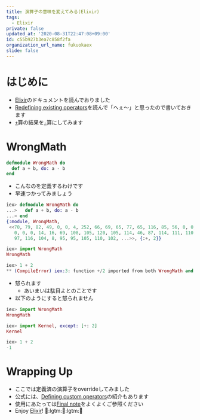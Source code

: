 ```yaml
---
title: 演算子の意味を変えてみる(Elixir)
tags:
  - Elixir
private: false
updated_at: '2020-08-31T22:47:08+09:00'
id: c55b927b3ea7c858f2fa
organization_url_name: fukuokaex
slide: false
---
```

# はじめに
- [Elixir](https://elixir-lang.org/)のドキュメントを読んでおりました
- [Redefining existing operators](https://hexdocs.pm/elixir/operators.html#redefining-existing-operators)を読んで「へぇ〜」と思ったので書いておきます
- [`+`](https://hexdocs.pm/elixir/Kernel.html#+/2)算の結果を[`-`](https://hexdocs.pm/elixir/Kernel.html#-/2)算にしてみます

# WrongMath

```elixir
defmodule WrongMath do
  def a + b, do: a - b
end
```
- こんなのを定義するわけです
- 早速つかってみましょう

```elixir
iex> defmodule WrongMath do
...>   def a + b, do: a - b
...> end
{:module, WrongMath,
 <<70, 79, 82, 49, 0, 0, 4, 252, 66, 69, 65, 77, 65, 116, 85, 56, 0, 0, 0, 127,
   0, 0, 0, 14, 16, 69, 108, 105, 120, 105, 114, 46, 87, 114, 111, 110, 103, 77,
   97, 116, 104, 8, 95, 95, 105, 110, 102, ...>>, {:+, 2}}

iex> import WrongMath
WrongMath

iex> 1 + 2
** (CompileError) iex:3: function +/2 imported from both WrongMath and Kernel, call is ambiguous

```
- 怒られます
    - あいまいは駄目よとのことです
- 以下のようにすると怒られません

```elixir
iex> import WrongMath
WrongMath

iex> import Kernel, except: [+: 2]
Kernel

iex> 1 + 2
-1
```

# Wrapping Up
- ここでは定義済の演算子をoverrideしてみました
- 公式には、[Defining custom operators](https://hexdocs.pm/elixir/operators.html#defining-custom-operators)の紹介もあります
- 使用にあたっては[Final note](https://hexdocs.pm/elixir/operators.html#final-note)をよくよくご参照ください
- Enjoy [Elixir](https://elixir-lang.org/)! :rocket::lgtm::rocket::lgtm::rocket:

